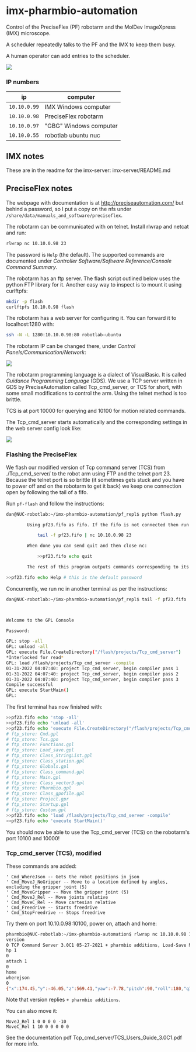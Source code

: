# imx-pharmbio-automation

Control of the PreciseFlex (PF) robotarm and the MolDev ImageXpress (IMX) microscope.

A scheduler repeatedly talks to the PF and the IMX to keep them busy.

A human operator can add entries to the scheduler.

<img src="images/overview.svg"/>

### IP numbers

ip           | computer
---          | ---
`10.10.0.99` | IMX Windows computer
`10.10.0.98` | PreciseFlex robotarm
`10.10.0.97` | "GBG" Windows computer
`10.10.0.55` | robotlab ubuntu nuc

## IMX notes

These are in the readme for the imx-server: imx-server/README.md

## PreciseFlex notes

The webpage with documentation is at http://preciseautomation.com/ but behind a password,
so I put a copy on the nfs under `/share/data/manuals_and_software/preciseflex`.

The robotarm can be communicated with on telnet. Install rlwrap and netcat and run:

```sh
rlwrap nc 10.10.0.98 23
```

The password is `Help` (the default). The supported commands are documented under
_Controller Software/Software Reference/Console Command Summary_.

The robotarm has an ftp server. The flash script outlined below uses the python FTP library for it.
Another easy way to inspect is to mount it using curlftpfs:

```sh
mkdir -p flash
curlftpfs 10.10.0.98 flash
```

The robotarm has a web server for configuring it. You can forward it to localhost:1280 with:

```sh
ssh -N -L 1280:10.10.0.98:80 robotlab-ubuntu
```

The robotarm IP can be changed there, under _Control Panels/Communication/Network_:

<img src="images/pf-ip.png"/>

The robotarm programming language is a dialect of VisualBasic.
It is called _Guidance Programming Language_ (GDS).
We use a TCP server written in GDS by PreciseAutomation called Tcp_cmd_server,
or TCS for short, with some small modifications to control the arm.
Using the telnet method is too brittle.

TCS is at port 10000 for querying and 10100 for motion related commands.

The Tcp_cmd_server starts automatically and the corresponding settings in the web server config look like:

<img src="images/pf-startup-config.png"/>

### Flashing the PreciseFlex

We flash our modified version of Tcp command server (TCS) from
./Tcp_cmd_server/ to the robot arm using FTP and the telnet port 23.
Because the telnet port is so brittle (it sometimes gets stuck and you have
to power off and on the robotarm to get it back) we keep one connection open
by following the tail of a fifo.

Run `pf-flash` and follow the instructions:

```sh
dan@NUC-robotlab:~/imx-pharmbio-automation/pf_repl$ python flash.py

        Using pf23.fifo as fifo. If the fifo is not connected then run:

            tail -f pf23.fifo | nc 10.10.0.98 23

        When done you can send quit and then close nc:

            >>pf23.fifo echo quit

        The rest of this program outputs commands corresponding to its communication on the fifo.

>>pf23.fifo echo Help # this is the default password
```

Concurrently, we run nc in another terminal as per the instructions:

```sh
dan@NUC-robotlab:~/imx-pharmbio-automation/pf_repl$ tail -f pf23.fifo | nc 10.10.0.98 23



Welcome to the GPL Console

Password:

GPL: stop -all
GPL: unload -all
GPL: execute File.CreateDirectory("/flash/projects/Tcp_cmd_server")
*Interlocked for read*
GPL: load /flash/projects/Tcp_cmd_server -compile
01-31-2022 04:07:40: project Tcp_cmd_server, begin compiler pass 1
01-31-2022 04:07:40: project Tcp_cmd_server, begin compiler pass 2
01-31-2022 04:07:40: project Tcp_cmd_server, begin compiler pass 3
Compile successful
GPL: execute StartMain()
GPL:
```

The first terminal has now finished with:
```sh
>>pf23.fifo echo 'stop -all'
>>pf23.fifo echo 'unload -all'
>>pf23.fifo echo 'execute File.CreateDirectory("/flash/projects/Tcp_cmd_server")'
# ftp_store: Cmd.gpl
# ftp_store: Tcs.gpo
# ftp_store: Functions.gpl
# ftp_store: Load_save.gpl
# ftp_store: Class_StringList.gpl
# ftp_store: Class_station.gpl
# ftp_store: Globals.gpl
# ftp_store: Class_command.gpl
# ftp_store: Main.gpl
# ftp_store: Class_vector3.gpl
# ftp_store: Pharmbio.gpl
# ftp_store: Class_gpofile.gpl
# ftp_store: Project.gpr
# ftp_store: Startup.gpl
# ftp_store: Custom.gpl
>>pf23.fifo echo 'load /flash/projects/Tcp_cmd_server -compile'
>>pf23.fifo echo 'execute StartMain()'
```

You should now be able to use the Tcp_cmd_server (TCS) on the robotarm's port 10100 and 10000!

### Tcp_cmd_server (TCS), modified

These commands are added:

```
' Cmd_WhereJson -- Gets the robot positions in json
' Cmd_MoveJ_NoGripper -- Move to a location defined by angles, excluding the gripper joint (5)
' Cmd_MoveGripper -- Move the gripper joint (5)
' Cmd_MoveJ_Rel -- Move joints relative
' Cmd_MoveC_Rel -- Move cartesian relative
' Cmd_Freedrive -- Starts freedrive
' Cmd_StopFreedrive -- Stops freedrive
```

Try them on port 10.10.0.98:10100, power on, attach and home:

```sh
pharmbio@NUC-robotlab:~/imx-pharmbio-automation$ rlwrap nc 10.10.0.98 10100
version
0 TCP Command Server 3.0C1 05-27-2021 + pharmbio additions, Load-Save Module 3.0B2 12-04-2020
hp 1
0
attach 1
0
home
wherejson
0
{"x":174.45,"y":-46.05,"z":569.41,"yaw":-7.78,"pitch":90,"roll":180,"q1":569.41,"q2":-0.15,"q3":184.78,"q4":-912.41,"q5":126.58,"speed":50}
```

Note that version replies `+ pharmbio additions`.

You can also move it:
```
MoveJ_Rel 1 0 0 0 0 -10
MoveC_Rel 1 10 0 0 0 0 0
```

See the documentation pdf Tcp_cmd_server/TCS_Users_Guide_3.0C1.pdf for more info.
